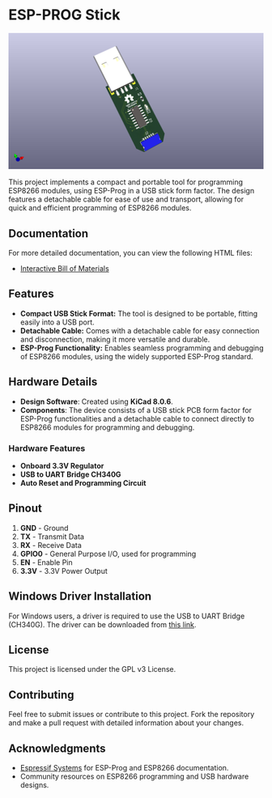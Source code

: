 # ESP-PROG Stick

![ESP-PROG Stick](images/esp-prog-stick.png)

This project implements a compact and portable tool for programming ESP8266 modules, using ESP-Prog in a USB stick form factor. The design features a detachable cable for ease of use and transport, allowing for quick and efficient programming of ESP8266 modules.

## Documentation

For more detailed documentation, you can view the following HTML files:

- [Interactive Bill of Materials](bom/ibom.html)

## Features

- **Compact USB Stick Format:** The tool is designed to be portable, fitting easily into a USB port.
- **Detachable Cable:** Comes with a detachable cable for easy connection and disconnection, making it more versatile and durable.
- **ESP-Prog Functionality:** Enables seamless programming and debugging of ESP8266 modules, using the widely supported ESP-Prog standard.

## Hardware Details

- **Design Software**: Created using **KiCad 8.0.6**.
- **Components**: The device consists of a USB stick PCB form factor for ESP-Prog functionalities and a detachable cable to connect directly to ESP8266 modules for programming and debugging.

### Hardware Features

- **Onboard 3.3V Regulator**
- **USB to UART Bridge CH340G**
- **Auto Reset and Programming Circuit**

## Pinout

1. **GND** - Ground
2. **TX** - Transmit Data
3. **RX** - Receive Data
4. **GPIO0** - General Purpose I/O, used for programming
5. **EN** - Enable Pin
6. **3.3V** - 3.3V Power Output

## Windows Driver Installation

For Windows users, a driver is required to use the USB to UART Bridge (CH340G). The driver can be downloaded from [this link](https://www.wch.cn/download/ch341ser_exe.html).

## License

This project is licensed under the GPL v3 License.

## Contributing

Feel free to submit issues or contribute to this project. Fork the repository and make a pull request with detailed information about your changes.

## Acknowledgments

- [Espressif Systems](https://www.espressif.com/) for ESP-Prog and ESP8266 documentation.
- Community resources on ESP8266 programming and USB hardware designs.
